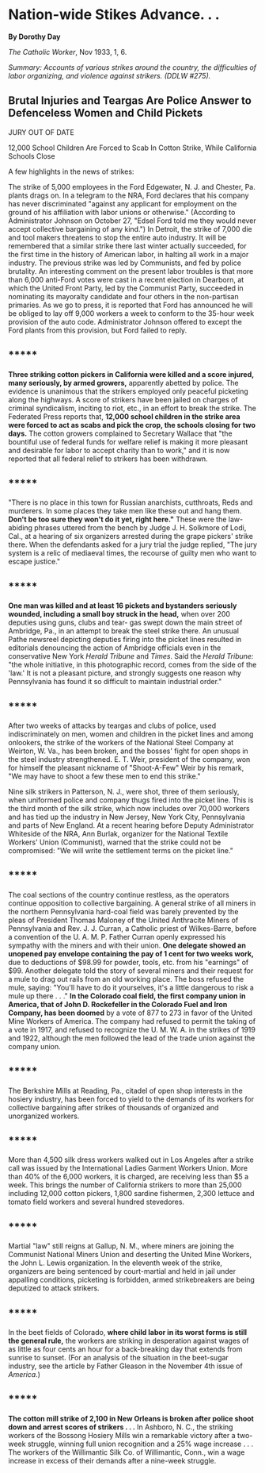 Nation-wide Stikes Advance. . .
===============================

**By Dorothy Day**

*The Catholic Worker*, Nov 1933, 1, 6.

*Summary: Accounts of various strikes around the country, the
difficulties of labor organizing, and violence against strikers. (DDLW
\#275).*

Brutal Injuries and Teargas Are Police Answer to Defenceless Women and Child Pickets
------------------------------------------------------------------------------------

JURY OUT OF DATE

12,000 School Children Are Forced to Scab In Cotton Strike, While
California Schools Close

A few highlights in the news of strikes:

The strike of 5,000 employees in the Ford Edgewater, N. J. and Chester,
Pa. plants drags on. In a telegram to the NRA, Ford declares that his
company has never discriminated "against any applicant for employment on
the ground of his affiliation with labor unions or otherwise."
(According to Administrator Johnson on October 27, "Edsel Ford told me
they would never accept collective bargaining of any kind.") In Detroit,
the strike of 7,000 die and tool makers threatens to stop the entire
auto industry. It will be remembered that a similar strike there last
winter actually succeeded, for the first time in the history of American
labor, in halting all work in a major industry. The previous strike was
led by Communists, and fed by police brutality. An interesting comment
on the present labor troubles is that more than 6,000 anti-Ford votes
were cast in a recent election in Dearborn, at which the United Front
Party, led by the Communist Party, succeeded in nominating its mayoralty
candidate and four others in the non-partisan primaries. As we go to
press, it is reported that Ford has announced he will be obliged to lay
off 9,000 workers a week to conform to the 35-hour week provision of the
auto code. Administrator Johnson offered to except the Ford plants from
this provision, but Ford failed to reply.

## *****

**Three striking cotton pickers in California were killed and a score
injured, many seriously, by armed growers,** apparently abetted by
police. The evidence is unanimous that the strikers employed only
peaceful picketing along the highways. A score of strikers have been
jailed on charges of criminal syndicalism, inciting to riot, etc., in an
effort to break the strike. The Federated Press reports that, **12,000
school children in the strike area were forced to act as scabs and pick
the crop, the schools closing for two days.** The cotton growers
complained to Secretary Wallace that "the bountiful use of federal funds
for welfare relief is making it more pleasant and desirable for labor to
accept charity than to work," and it is now reported that all federal
relief to strikers has been withdrawn.

## *****

"There is no place in this town for Russian anarchists, cutthroats, Reds
and murderers. In some places they take men like these out and hang
them. **Don't be too sure they won't do it yet, right here."** These
were the law-abiding phrases uttered from the bench by Judge J. H.
Solkmore of Lodi, Cal., at a hearing of six organizers arrested during
the grape pickers' strike there. When the defendants asked for a jury
trial the judge replied, "The jury system is a relic of mediaeval times,
the recourse of guilty men who want to escape justice."

## *****

**One man was killed and at least 16 pickets and bystanders seriously
wounded, including a small boy struck in the head,** when over 200
deputies using guns, clubs and tear- gas swept down the main street of
Ambridge, Pa., in an attempt to break the steel strike there. An unusual
Pathe newsreel depicting deputies firing into the picket lines resulted
in editorials denouncing the action of Ambridge officials even in the
conservative New York *Herald Tribune* and *Times*. Said the *Herald
Tribune:* "the whole initiative, in this photographic record, comes from
the side of the 'law.' It is not a pleasant picture, and strongly
suggests one reason why Pennsylvania has found it so difficult to
maintain industrial order."

## *****

After two weeks of attacks by teargas and clubs of police, used
indiscriminately on men, women and children in the picket lines and
among onlookers, the strike of the workers of the National Steel Company
at Weirton, W. Va., has been broken, and the bosses' fight for open
shops in the steel industry strengthened. E. T. Weir, president of the
company, won for himself the pleasant nickname of "Shoot-A-Few" Weir by
his remark, "We may have to shoot a few these men to end this strike."

Nine silk strikers in Patterson, N. J., were shot, three of them
seriously, when uniformed police and company thugs fired into the picket
line. This is the third month of the silk strike, which now includes
over 70,000 workers and has tied up the industry in New Jersey, New York
City, Pennsylvania and parts of New England. At a recent hearing before
Deputy Administrator Whiteside of the NRA, Ann Burlak, organizer for the
National Textile Workers' Union (Communist), warned that the strike
could not be compromised: "We will write the settlement terms on the
picket line."

## *****

The coal sections of the country continue restless, as the operators
continue opposition to collective bargaining. A general strike of all
miners in the northern Pennsylvania hard-coal field was barely prevented
by the pleas of President Thomas Maloney of the United Anthracite Miners
of Pennsylvania and Rev. J. J. Curran, a Catholic priest of
Wilkes-Barre, before a convention of the U. A. M. P. Father Curran
openly expressed his sympathy with the miners and with their union.
**One delegate showed an unopened pay envelope containing the pay of 1
cent for two weeks work,** due to deductions of \$98.99 for powder,
tools, etc. from his "earnings" of \$99. Another delegate told the story
of several miners and their request for a mule to drag out rails from an
old working place. The boss refused the mule, saying: "You'll have to do
it yourselves, it's a little dangerous to risk a mule up there . . ."
**In the Colorado coal field, the first company union in America, that
of John D. Rockefeller in the Colorado Fuel and Iron Company, has been
doomed** by a vote of 877 to 273 in favor of the United Mine Workers of
America. The company had refused to permit the taking of a vote in 1917,
and refused to recognize the U. M. W. A. in the strikes of 1919 and
1922, although the men followed the lead of the trade union against the
company union.

## *****

The Berkshire Mills at Reading, Pa., citadel of open shop interests in
the hosiery industry, has been forced to yield to the demands of its
workers for collective bargaining after strikes of thousands of
organized and unorganized workers.

## *****

More than 4,500 silk dress workers walked out in Los Angeles after a
strike call was issued by the International Ladies Garment Workers
Union. More than 40% of the 6,000 workers, it is charged, are receiving
less than \$5 a week. This brings the number of California strikers to
more than 25,000 including 12,000 cotton pickers, 1,800 sardine
fishermen, 2,300 lettuce and tomato field workers and several hundred
stevedores.

## *****

Martial "law" still reigns at Gallup, N. M., where miners are joining
the Communist National Miners Union and deserting the United Mine
Workers, the John L. Lewis organization. In the eleventh week of the
strike, organizers are being sentenced by court-martial and held in jail
under appalling conditions, picketing is forbidden, armed strikebreakers
are being deputized to attack strikers.

## *****

In the beet fields of Colorado, **where child labor in its worst forms
is still the general rule,** the workers are striking in desperation
against wages of as little as four cents an hour for a back-breaking day
that extends from sunrise to sunset. (For an analysis of the situation
in the beet-sugar industry, see the article by Father Gleason in the
November 4th issue of *America*.)

## *****

**The cotton mill strike of 2,100 in New Orleans is broken after police
shoot down and arrest scores of strikers . . .** In Ashboro, N. C., the
striking workers of the Bossong Hosiery Mills win a remarkable victory
after a two-week struggle, winning full union recognition and a 25% wage
increase . . . The workers of the Willimantic Silk Co. of Willimantic,
Conn., win a wage increase in excess of their demands after a nine-week
struggle.
